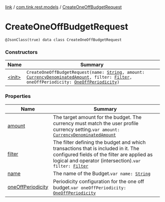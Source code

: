 [link](../../index.md) / [com.tink.rest.models](../index.md) / [CreateOneOffBudgetRequest](./index.md)

# CreateOneOffBudgetRequest

`@JsonClass(true) data class CreateOneOffBudgetRequest`

### Constructors

| Name | Summary |
|---|---|
| [&lt;init&gt;](-init-.md) | `CreateOneOffBudgetRequest(name: `[`String`](https://kotlinlang.org/api/latest/jvm/stdlib/kotlin/-string/index.html)`, amount: `[`CurrencyDenominatedAmount`](../-currency-denominated-amount/index.md)`, filter: `[`Filter`](../-filter/index.md)`, oneOffPeriodicity: `[`OneOffPeriodicity`](../-one-off-periodicity/index.md)`)` |

### Properties

| Name | Summary |
|---|---|
| [amount](amount.md) | The target amount for the budget. The currency must match the user profile currency setting.`var amount: `[`CurrencyDenominatedAmount`](../-currency-denominated-amount/index.md) |
| [filter](filter.md) | The filter defining the budget and which transactions that is included in it. The configured fields of the filter are applied as logical and operator (intersection).`var filter: `[`Filter`](../-filter/index.md) |
| [name](name.md) | The name of the Budget.`var name: `[`String`](https://kotlinlang.org/api/latest/jvm/stdlib/kotlin/-string/index.html) |
| [oneOffPeriodicity](one-off-periodicity.md) | Periodicity configuration for the one off budget.`var oneOffPeriodicity: `[`OneOffPeriodicity`](../-one-off-periodicity/index.md) |
